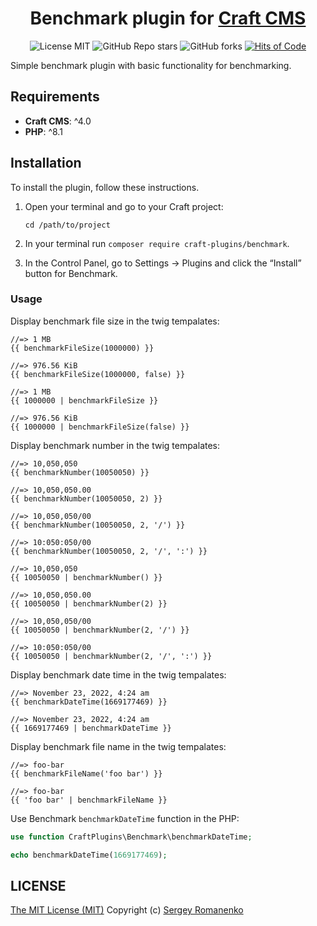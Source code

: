 <h1 align="center">Benchmark plugin for <a href="https://github.com/craftcms">Craft CMS</a></h1>

<p align="center">
<img src="https://img.shields.io/badge/license-MIT-blue.svg?label=License" alt="License MIT"> <img alt="GitHub Repo stars" src="https://img.shields.io/github/stars/craft-plugins/benchmark?label=Stars"> <img alt="GitHub forks" src="https://img.shields.io/github/forks/craft-plugins/benchmark?label=Forks"> <a href="https://hitsofcode.com"><img alt="Hits of Code" src="https://hitsofcode.com/github/craft-plugins/benchmark?branch=1.x"></a>
</p>

Simple benchmark plugin with basic functionality for benchmarking.

## Requirements

* **Craft CMS**: ^4.0
* **PHP**: ^8.1

## Installation

To install the plugin, follow these instructions.

1. Open your terminal and go to your Craft project:
    ```
    cd /path/to/project
    ```

2. In your terminal run `composer require craft-plugins/benchmark`.

3. In the Control Panel, go to Settings → Plugins and click the “Install” button for Benchmark.

### Usage

Display benchmark file size in the twig tempalates:

```
//=> 1 MB
{{ benchmarkFileSize(1000000) }}

//=> 976.56 KiB
{{ benchmarkFileSize(1000000, false) }}

//=> 1 MB
{{ 1000000 | benchmarkFileSize }}

//=> 976.56 KiB
{{ 1000000 | benchmarkFileSize(false) }}
```

Display benchmark number in the twig tempalates:

```
//=> 10,050,050
{{ benchmarkNumber(10050050) }}

//=> 10,050,050.00
{{ benchmarkNumber(10050050, 2) }}

//=> 10,050,050/00
{{ benchmarkNumber(10050050, 2, '/') }}

//=> 10:050:050/00
{{ benchmarkNumber(10050050, 2, '/', ':') }}

//=> 10,050,050
{{ 10050050 | benchmarkNumber() }}

//=> 10,050,050.00
{{ 10050050 | benchmarkNumber(2) }}

//=> 10,050,050/00
{{ 10050050 | benchmarkNumber(2, '/') }}

//=> 10:050:050/00
{{ 10050050 | benchmarkNumber(2, '/', ':') }}
```

Display benchmark date time in the twig tempalates:

```
//=> November 23, 2022, 4:24 am
{{ benchmarkDateTime(1669177469) }}

//=> November 23, 2022, 4:24 am
{{ 1669177469 | benchmarkDateTime }}
```

Display benchmark file name in the twig tempalates:

```
//=> foo-bar
{{ benchmarkFileName('foo bar') }}

//=> foo-bar
{{ 'foo bar' | benchmarkFileName }}
```

Use Benchmark `benchmarkDateTime` function in the PHP:

```php
use function CraftPlugins\Benchmark\benchmarkDateTime;

echo benchmarkDateTime(1669177469);
```

## LICENSE
[The MIT License (MIT)](https://github.com/craft-plugins/benchmark/blob/master/LICENSE.md)
Copyright (c) [Sergey Romanenko](https://awilum.github.io/)
